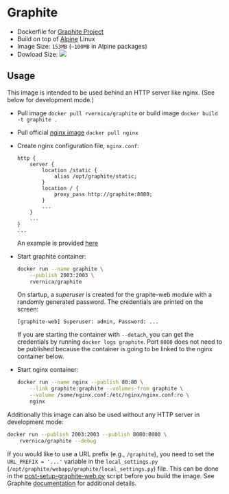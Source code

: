 Graphite
========

* Dockerfile for [Graphite Project](https://github.com/graphite-project)
* Build on top of [Alpine](http://alpinelinux.org/) Linux
* Image Size: `153MB` (`~100MB` in Alpine packages)
* Dowload Size:
  [![](https://images.microbadger.com/badges/image/rvernica/graphite.svg)](https://microbadger.com/images/rvernica/graphite)


Usage
-----

This image is intended to be used behind an HTTP server like
nginx. (See below for development mode.)

* Pull image `docker pull rvernica/graphite` or build image `docker
  build -t graphite .`
* Pull official [nginx image](https://hub.docker.com/_/nginx/) `docker
  pull nginx`
* Create nginx configuration file, `nginx.conf`:
  ```
  http {
      server {
          location /static {
              alias /opt/graphite/static;
          }
          location / {
              proxy_pass http://graphite:8080;
          }
          ...
      }
      ...
  }
  ...
  ```
  An example is provided
  [here](https://github.com/rvernica/Dockerfile/blob/master/graphite/nginx.conf)
* Start graphite container:
  ```bash
  docker run --name graphite \
      --publish 2003:2003 \
      rvernica/graphite
  ```
  On startup, a *superuser* is created for the grapite-web module with
  a randomly generated password. The credentials are printed on the
  screen:
  ```
  [graphite-web] Superuser: admin, Password: ...
  ```
  If you are starting the container with `--detach`, you can get the
  credentials by running `docker logs graphite`.  Port `8080` does not
  need to be published because the container is going to be linked to
  the nginx container below.

* Start nginx container:
  ```bash
  docker run --name nginx --publish 80:80 \
      --link graphite:graphite --volumes-from graphite \
      --volume /some/nginx.conf:/etc/nginx/nginx.conf:ro \
      nginx
  ```

Additionally this image can also be used without any HTTP server in
development mode:

```bash
docker run --publish 2003:2003 --publish 8080:8080 \
    rvernica/graphite --debug
```

If you would like to use a URL prefix (e.g., `/graphite`), you need to
set the `URL_PREFIX = '...'` variable in the `local_settings.py`
(`/opt/graphite/webapp/graphite/local_settings.py`) file. This can be
done in the
[post-setup-graphite-web.py](https://github.com/rvernica/Dockerfile/blob/master/graphite/post-setup-graphite-web.py#L23)
script before you build the image. See Graphite
[documentation](http://graphite.readthedocs.org/en/latest/config-webapp.html)
for additional details.
